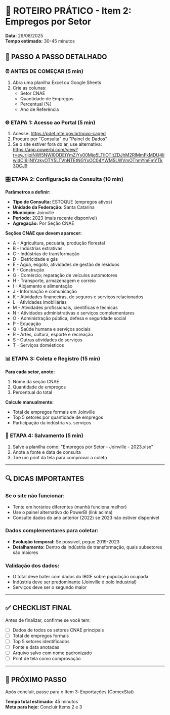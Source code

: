 # 🎯 ROTEIRO PRÁTICO - Item 2: Empregos por Setor
**Data:** 29/08/2025  
**Tempo estimado:** 30-45 minutos  

## 🚀 PASSO A PASSO DETALHADO

### ⏰ **ANTES DE COMEÇAR (5 min)**
1. Abra uma planilha Excel ou Google Sheets
2. Crie as colunas: 
   - Setor CNAE
   - Quantidade de Empregos
   - Percentual (%)
   - Ano de Referência

### 🌐 **ETAPA 1: Acesso ao Portal (5 min)**
1. Acesse: https://pdet.mte.gov.br/novo-caged
2. Procure por "Consulta" ou "Painel de Dados"
3. Se o site estiver fora do ar, use alternativa: https://app.powerbi.com/view?r=eyJrIjoiNWI5NWI0ODEtYmZiYy00Mjg5LTllOTItZDJhM2RlMmFkMDU4IiwidCI6IjNlYzkyOTY5LTVhNTEtNGYxOC04YWM5LWVmOThmYmFmYTk3OCJ9

### 🎛️ **ETAPA 2: Configuração da Consulta (10 min)**

**Parâmetros a definir:**
- **Tipo de Consulta:** ESTOQUE (empregos ativos)
- **Unidade da Federação:** Santa Catarina
- **Município:** Joinville
- **Período:** 2023 (mais recente disponível)
- **Agregação:** Por Seção CNAE

**Seções CNAE que devem aparecer:**
- A - Agricultura, pecuária, produção florestal
- B - Indústrias extrativas  
- C - Indústrias de transformação
- D - Eletricidade e gás
- E - Água, esgoto, atividades de gestão de resíduos
- F - Construção
- G - Comércio; reparação de veículos automotores
- H - Transporte, armazenagem e correio
- I - Alojamento e alimentação
- J - Informação e comunicação
- K - Atividades financeiras, de seguros e serviços relacionados
- L - Atividades imobiliárias
- M - Atividades profissionais, científicas e técnicas
- N - Atividades administrativas e serviços complementares
- O - Administração pública, defesa e seguridade social
- P - Educação
- Q - Saúde humana e serviços sociais
- R - Artes, cultura, esporte e recreação
- S - Outras atividades de serviços
- T - Serviços domésticos

### 📊 **ETAPA 3: Coleta e Registro (15 min)**

**Para cada setor, anote:**
1. Nome da seção CNAE
2. Quantidade de empregos
3. Percentual do total

**Calcule manualmente:**
- Total de empregos formais em Joinville
- Top 5 setores por quantidade de empregos
- Participação da indústria vs. serviços

### 💾 **ETAPA 4: Salvamento (5 min)**
1. Salve a planilha como: "Empregos por Setor - Joinville - 2023.xlsx"
2. Anote a fonte e data de consulta
3. Tire um print da tela para comprovar a coleta

---

## 🔍 **DICAS IMPORTANTES**

### Se o site não funcionar:
- Tente em horários diferentes (manhã funciona melhor)
- Use o painel alternativo do PowerBI (link acima)
- Consulte dados do ano anterior (2022) se 2023 não estiver disponível

### Dados complementares para coletar:
- **Evolução temporal:** Se possível, pegue 2019-2023
- **Detalhamento:** Dentro da indústria de transformação, quais subsetores são maiores

### Validação dos dados:
- O total deve bater com dados do IBGE sobre população ocupada
- Indústria deve ser predominante (Joinville é polo industrial)
- Serviços deve ser o segundo maior

---

## ✅ **CHECKLIST FINAL**

Antes de finalizar, confirme se você tem:
- [ ] Dados de todos os setores CNAE principais
- [ ] Total de empregos formais
- [ ] Top 5 setores identificados
- [ ] Fonte e data anotadas
- [ ] Arquivo salvo com nome padronizado
- [ ] Print de tela como comprovação

---

## 🚀 **PRÓXIMO PASSO**
Após concluir, passe para o Item 3: Exportações (ComexStat)

**Tempo total estimado:** 45 minutos  
**Meta para hoje:** Concluir Items 2 e 3
